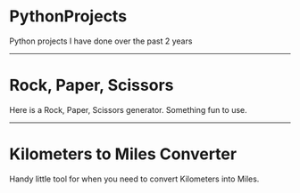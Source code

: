 # PythonProjects
Python projects I have done over the past 2 years


***
# Rock, Paper, Scissors
Here is a Rock, Paper, Scissors generator.
Something fun to use.

***
# Kilometers to Miles Converter
Handy little tool for when you need to convert Kilometers into Miles.
